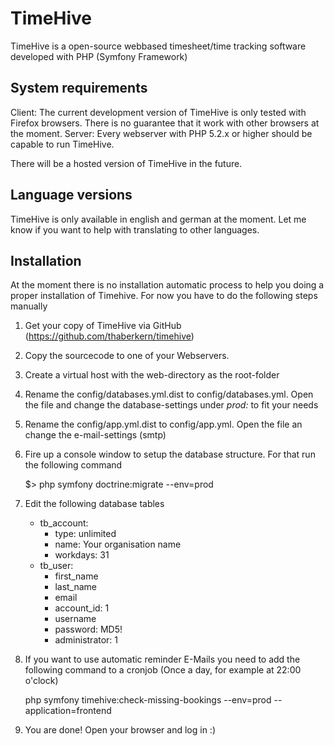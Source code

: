 TimeHive
===========
TimeHive is a open-source webbased timesheet/time tracking software developed with PHP (Symfony Framework)

System requirements
-------------------
Client: The current development version of TimeHive is only tested with Firefox browsers. There is no guarantee that it work with other browsers at the moment.
Server: Every webserver with PHP 5.2.x or higher should be capable to run TimeHive.

There will be a hosted version of TimeHive in the future.

Language versions
-------------------
TimeHive is only available in english and german at the moment. Let me know if you want to help with translating to other languages.

Installation
------------
At the moment there is no installation automatic process to help you doing a proper installation of Timehive. For now you have to do the following steps manually

1. Get your copy of TimeHive via GitHub (https://github.com/thaberkern/timehive)
2. Copy the sourcecode to one of your Webservers.
3. Create a virtual host with the web-directory as the root-folder
4. Rename the config/databases.yml.dist to config/databases.yml. Open the file and change the database-settings under *prod:* to fit your needs
5. Rename the config/app.yml.dist to config/app.yml. Open the file an change the e-mail-settings (smtp)
6. Fire up a console window to setup the database structure. For that run the following command

    $> php symfony doctrine:migrate --env=prod

7. Edit the following database tables
    * tb_account:
        * type: unlimited
        * name: Your organisation name
        * workdays: 31
    * tb_user:
        * first_name
        * last_name
        * email
        * account_id: 1
        * username
        * password: MD5!
        * administrator: 1

8. If you want to use automatic reminder E-Mails you need to add the following command to a cronjob (Once a day, for example at 22:00 o'clock)

    php symfony timehive:check-missing-bookings --env=prod --application=frontend

9. You are done! Open your browser and log in :)



